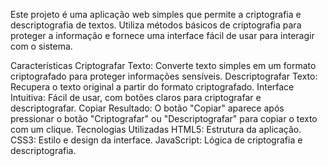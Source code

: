Este projeto é uma aplicação web simples que permite a criptografia e descriptografia de textos. Utiliza métodos básicos de criptografia para proteger a informação e fornece uma interface fácil de usar para interagir com o sistema.

Características
Criptografar Texto: Converte texto simples em um formato criptografado para proteger informações sensíveis.
Descriptografar Texto: Recupera o texto original a partir do formato criptografado.
Interface Intuitiva: Fácil de usar, com botões claros para criptografar e descriptografar.
Copiar Resultado: O botão "Copiar" aparece após pressionar o botão "Criptografar" ou "Descriptografar" para copiar o texto com um clique.
Tecnologias Utilizadas
HTML5: Estrutura da aplicação.
CSS3: Estilo e design da interface.
JavaScript: Lógica de criptografia e descriptografia.

